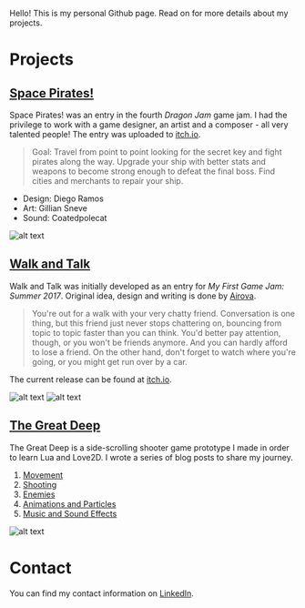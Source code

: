 Hello! This is my personal Github page. Read on for more details about my projects.

# Projects
## [Space Pirates!](https://github.com/jeansberg/SpacePirates)
Space Pirates! was an entry in the fourth *Dragon Jam* game jam. I had the privilege to work with a game designer, an artist and a composer - all very talented people! The entry was uploaded to [itch.io](https://18dramos.itch.io/space-pirates).
> Goal: Travel from point to point looking for the secret key and fight pirates along the way. Upgrade your ship with better stats and weapons to become strong enough to defeat the final boss. Find cities and merchants to repair your ship.

* Design: Diego Ramos
* Art: Gillian Sneve
* Sound: Coatedpolecat

![alt text](https://jeansberg.github.io/tuts.gif "Space Pirates! tutorial screens.")

## [Walk and Talk](https://github.com/jeansberg/WalkAndTalk)
Walk and Talk was initially developed as an entry for *My First Game Jam: Summer 2017*. Original idea, design and writing is done by [Airova](https://www.youtube.com/channel/UCtaSP80xWusu4QYIdQ2oQOw).

> You're out for a walk with your very chatty friend. Conversation is one thing, but this friend just never stops chattering on, bouncing from topic to topic faster than you can think. You'd better pay attention, though, or you won't be friends anymore. And you can hardly afford to lose a friend. On the other hand, don't forget to watch where you're going, or you might get run over by a car.

The current release can be found at [itch.io](https://microbrood.itch.io/walkandtalk).

![alt text](https://img.itch.zone/aW1hZ2UvMTY1MzAzLzc2NTEwMy5wbmc=/347x500/Mb9i0Y.png "Walking and talking.") ![alt text](https://img.itch.zone/aW1hZ2UvMTY1MzAzLzc2NTEwMi5wbmc=/347x500/2w76cJ.png "Walking into traffic.")

## [The Great Deep](https://github.com/jeansberg/GreatDeep)
The Great Deep is a side-scrolling shooter game prototype I made in order to learn Lua and Love2D. I wrote a series of blog posts to share my journey.

1. [Movement](https://dev.to/jeansberg/make-a-shooter-in-lualove2d---part-1)
2. [Shooting](https://dev.to/jeansberg/make-a-shooter-in-lualove2d---part-2)
3. [Enemies](https://dev.to/jeansberg/make-a-shooter-in-lualove2d---part-3)
4. [Animations and Particles](https://dev.to/jeansberg/make-a-shooter-in-lualove2d---animations-and-particles)
5. [Music and Sound Effects](https://dev.to/jeansberg/make-a-shooter-in-lualove2d---music-and-sound-effects)

![alt text](https://thepracticaldev.s3.amazonaws.com/i/tkyaysrbzx050gehju4m.gif "Submarine shooting sea creatures.")

# Contact
You can find my contact information on [LinkedIn](https://www.linkedin.com/in/jensgenberg/).

